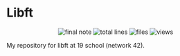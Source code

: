#	Libft
<p align="center"> 
<img alt="final note" src="https://img.shields.io/badge/final%20note-125%25-brightgreen">
<img alt="total lines" src="https://img.shields.io/tokei/lines/github/COUNFOUZZ/19-Libft">
<img alt="files" src="https://img.shields.io/github/directory-file-count/COUNFOUZZ/19-libft">
<img alt="views" src="https://hits.seeyoufarm.com/api/count/incr/badge.svg?url=https%3A%2F%2Fgithub.com%2FCOUNFOUZZ%2F19-Libft.git&count_bg=%231A83C2&title_bg=%23555555&icon=&icon_color=%23E7E7E7&title=views&edge_flat=false">
</p>

My repository for libft at 19 school (network 42).
